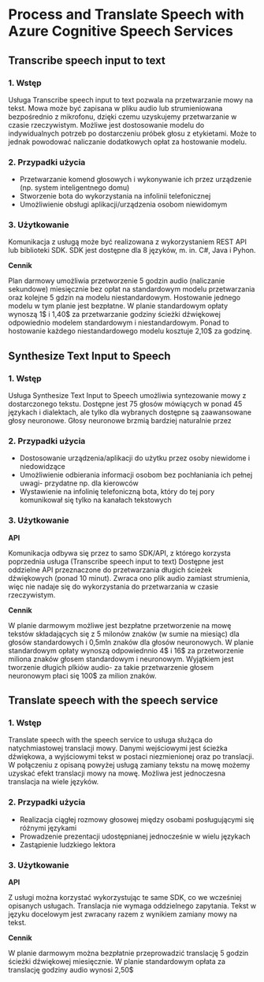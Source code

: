 # Process and Translate Speech with Azure Cognitive Speech Services

## Transcribe speech input to text

### 1. Wstęp

Usługa Transcribe speech input to text pozwala na przetwarzanie mowy na tekst. 
Mowa może być zapisana w pliku audio lub strumieniowana bezpośrednio z mikrofonu, dzięki czemu uzyskujemy przetwarzanie w czasie rzeczywistym.
Możliwe jest dostosowanie modelu do indywidualnych potrzeb po dostarczeniu próbek głosu z etykietami.
Może to jednak powodować naliczanie dodatkowych opłat za hostowanie modelu.

### 2. Przypadki użycia

* Przetwarzanie komend głosowych i wykonywanie ich przez urządzenie (np. system inteligentnego domu)
* Stworzenie bota do wykorzystania na infolinii telefonicznej
* Umożliwienie obsługi aplikacji/urządzenia osobom niewidomym

### 3. Użytkowanie

Komunikacja z usługą może być realizowana z wykorzystaniem REST API lub biblioteki SDK. 
SDK jest dostępne dla 8  języków, m. in. C#, Java i Pyhon.

**Cennik**

Plan darmowy umożliwia przetworzenie 5 godzin audio (naliczanie sekundowe) miesięcznie bez opłat na standardowym modelu przetwarzania oraz kolejne 5 gdzin na modelu niestandardowym. Hostowanie jednego modelu w tym planie jest bezpłatne.
W planie standardowym opłaty wynoszą 1$ i 1,40$ za przetwarzanie godziny ścieżki dźwiękowej odpowiednio modelem standardowym i niestandardowym.
Ponad to hostowanie każdego niestandardowego modelu kosztuje 2,10$ za godzinę.

## Synthesize Text Input to Speech

### 1. Wstęp

Usługa Synthesize Text Input to Speech umożliwia syntezowanie mowy z dostarczonego tekstu. 
Dostępne jest 75 głosów mówiących w ponad 45 językach i dialektach, ale tylko dla wybranych dostępne są zaawansowane głosy neuronowe.
Głosy neuronowe brzmią bardziej naturalnie przez 

### 2. Przypadki użycia

* Dostosowanie urządzenia/aplikacji do użytku przez osoby niewidome i niedowidzące
* Umożliwienie odbierania informacji osobom bez pochłaniania ich pełnej uwagi- przydatne np. dla kierowców
* Wystawienie na infolinię telefoniczną bota, który do tej pory komunikował się tylko na kanałach tekstowych

### 3. Użytkowanie

**API**

Komunikacja odbywa się przez to samo SDK/API, z którego korzysta poprzednia usługa (Transcribe speech input to text)
Dostępne jest oddzielne API przeznaczone do przetwarzania długich ścieżek dźwiękowych (ponad 10 minut).
Zwraca ono plik audio zamiast strumienia, więc nie nadaje się do wykorzystania do przetwarzania w czasie rzeczywistym.

**Cennik**

W planie darmowym możliwe jest bezpłatne przetworzenie na mowę tekstów składających się z 5 milonów znaków (w sumie na miesiąc) dla głosów standardowych i 0,5mln znaków dla głosów neuronowych.
W planie standardowym opłaty wynoszą odpowiednnio 4$ i 16$ za przetworzenie miliona znaków głosem standardowym i neuronowym. 
Wyjątkiem jest tworzenie długich plkiów audio- za takie przetwarzenie głosem neuronowym płaci się 100$ za milion znaków.

## Translate speech with the speech service

### 1. Wstęp

Translate speech with the speech service to usługa służąca do natychmiastowej translacji mowy.
Danymi wejściowymi jest ścieżka dźwiękowa, a wyjściowymi tekst w postaci niezmienionej oraz po translacji.
W połączeniu z opisaną powyżej usługą zamiany tekstu na mowę możemy uzyskać efekt translacji mowy na mowę.
Możliwa jest jednoczesna translacja na wiele języków.

### 2. Przypadki użycia

* Realizacja ciągłej rozmowy głosowej między osobami posługującymi się różnymi językami
* Prowadzenie prezentacji udostępnianej jednocześnie w wielu językach
* Zastąpienie ludzkiego lektora

### 3. Użytkowanie

**API**

Z usługi można korzystać wykorzystując te same SDK, co we wcześniej opisanych usługach.
Translacja nie wymaga oddzielnego zapytania.
Tekst w języku docelowym jest zwracany razem z wynikiem zamiany mowy na tekst.

**Cennik**

W planie darmowym można bezpłatnie przeprowadzić translację 5 godzin ścieżki dźwiękowej miesięcznie.
W planie standardowym opłata za translację godziny audio wynosi 2,50$